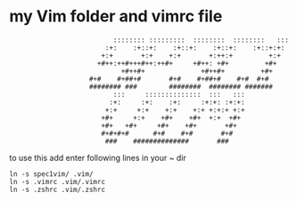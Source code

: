 # my Vim folder and vimrc file

```
                          :::::::: :::::::::  ::::::::  ::::::::   :::
                        :+:    :+::+:    :+::+:    :+::+:    :+::+:+:
                       +:+       +:+    +:+       +:++:+         +:+
                      +#++:++#+++#++:++#+     +#++: +#+         +#+
                            +#++#+              +#++#+         +#+
                    #+#    #+##+#       #+#    #+##+#    #+#  #+#
                    ######## ###        ########  ######## #######
                          :::     ::::::::::::::  :::   :::
                         :+:     :+:    :+:     :+:+: :+:+:
                        +:+     +:+    +:+    +:+ +:+:+ +:+
                       +#+     +:+    +#+    +#+  +:+  +#+
                       +#+   +#+     +#+    +#+       +#+
                       #+#+#+#      #+#    #+#       #+#
                        ###    ##############       ###
```

to use this add enter following lines in your ~ dir

	ln -s spec1vim/ .vim/
	ln -s .vimrc .vim/.vimrc
	ln -s .zshrc .vim/.zshrc



